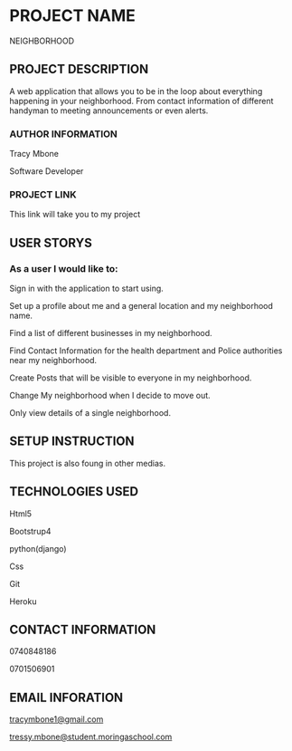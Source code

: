 
# PROJECT NAME

NEIGHBORHOOD

## PROJECT  DESCRIPTION

A web application that allows you to be in the loop about everything happening in your neighborhood. From contact information of different handyman to meeting announcements or even alerts.

### AUTHOR INFORMATION

Tracy Mbone

Software Developer

### PROJECT LINK

This link will take you to my project 

## USER STORYS
### As a user I would like to:

Sign in with the application to start using.

Set up a profile about me and a general location and my neighborhood name.

Find a list of different businesses in my neighborhood.

Find Contact Information for the health department and Police authorities near my neighborhood.

Create Posts that will be visible to everyone in my neighborhood.

Change My neighborhood when I decide to move out.

Only view details of a single neighborhood.



## SETUP INSTRUCTION

This project is also foung in other medias.

## TECHNOLOGIES USED

Html5

Bootstrup4

python(django)

Css

Git

Heroku

## CONTACT INFORMATION

0740848186

0701506901

## EMAIL INFORATION

tracymbone1@gmail.com

tressy.mbone@student.moringaschool.com

